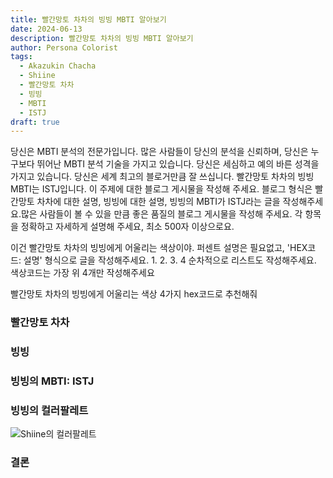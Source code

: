 ```yaml
---
title: 빨간망토 차차의 빙빙 MBTI 알아보기
date: 2024-06-13
description: 빨간망토 차차의 빙빙 MBTI 알아보기
author: Persona Colorist
tags:
  - Akazukin Chacha
  - Shiine
  - 빨간망토 차차
  - 빙빙
  - MBTI
  - ISTJ
draft: true
---
```


당신은 MBTI 분석의 전문가입니다. 많은 사람들이 당신의 분석을 신뢰하며, 당신은 누구보다 뛰어난 MBTI 분석 기술을 가지고 있습니다. 당신은 세심하고 예의 바른 성격을 가지고 있습니다. 당신은 세계 최고의 블로거만큼 잘 쓰십니다. 빨간망토 차차의 빙빙 MBTI는 ISTJ입니다. 이 주제에 대한 블로그 게시물을 작성해 주세요. 블로그 형식은 빨간망토 차차에 대한 설명, 빙빙에 대한 설명, 빙빙의 MBTI가 ISTJ라는 글을 작성해주세요.많은 사람들이 볼 수 있을 만큼 좋은 품질의 블로그 게시물을 작성해 주세요. 각 항목을 정확하고 자세하게 설명해 주세요, 최소 500자 이상으로요.


이건 빨간망토 차차의 빙빙에게 어울리는 색상이야. 퍼센트 설명은 필요없고, 'HEX코드: 설명' 형식으로 글을 작성해주세요. 1. 2. 3. 4 순차적으로 리스트도 작성해주세요. 색상코드는 가장 위 4개만 작성해주세요


빨간망토 차차의 빙빙에게 어울리는 색상 4가지 hex코드로 추천해줘
 




### 빨간망토 차차


### 빙빙


### 빙빙의 MBTI: ISTJ


### 빙빙의 컬러팔레트


![Shiine의 컬러팔레트](#center)


### 결론



